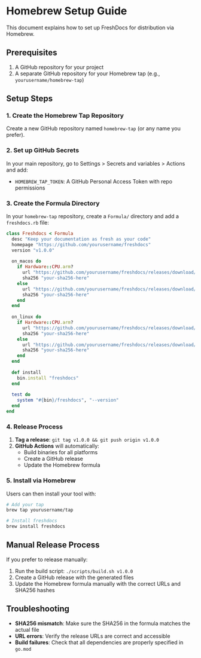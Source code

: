# Homebrew Setup Guide

This document explains how to set up FreshDocs for distribution via Homebrew.

## Prerequisites

1. A GitHub repository for your project
2. A separate GitHub repository for your Homebrew tap (e.g., `yourusername/homebrew-tap`)

## Setup Steps

### 1. Create the Homebrew Tap Repository

Create a new GitHub repository named `homebrew-tap` (or any name you prefer).

### 2. Set up GitHub Secrets

In your main repository, go to Settings > Secrets and variables > Actions and add:

- `HOMEBREW_TAP_TOKEN`: A GitHub Personal Access Token with repo permissions

### 3. Create the Formula Directory

In your `homebrew-tap` repository, create a `Formula/` directory and add a `freshdocs.rb` file:

```ruby
class Freshdocs < Formula
  desc "Keep your documentation as fresh as your code"
  homepage "https://github.com/yourusername/freshdocs"
  version "v1.0.0"
  
  on_macos do
    if Hardware::CPU.arm?
      url "https://github.com/yourusername/freshdocs/releases/download/v1.0.0/freshdocs-v1.0.0-darwin-arm64.tar.gz"
      sha256 "your-sha256-here"
    else
      url "https://github.com/yourusername/freshdocs/releases/download/v1.0.0/freshdocs-v1.0.0-darwin-amd64.tar.gz"
      sha256 "your-sha256-here"
    end
  end
  
  on_linux do
    if Hardware::CPU.arm?
      url "https://github.com/yourusername/freshdocs/releases/download/v1.0.0/freshdocs-v1.0.0-linux-arm64.tar.gz"
      sha256 "your-sha256-here"
    else
      url "https://github.com/yourusername/freshdocs/releases/download/v1.0.0/freshdocs-v1.0.0-linux-amd64.tar.gz"
      sha256 "your-sha256-here"
    end
  end
  
  def install
    bin.install "freshdocs"
  end
  
  test do
    system "#{bin}/freshdocs", "--version"
  end
end
```

### 4. Release Process

1. **Tag a release**: `git tag v1.0.0 && git push origin v1.0.0`
2. **GitHub Actions** will automatically:
   - Build binaries for all platforms
   - Create a GitHub release
   - Update the Homebrew formula

### 5. Install via Homebrew

Users can then install your tool with:

```bash
# Add your tap
brew tap yourusername/tap

# Install freshdocs
brew install freshdocs
```

## Manual Release Process

If you prefer to release manually:

1. Run the build script: `./scripts/build.sh v1.0.0`
2. Create a GitHub release with the generated files
3. Update the Homebrew formula manually with the correct URLs and SHA256 hashes

## Troubleshooting

- **SHA256 mismatch**: Make sure the SHA256 in the formula matches the actual file
- **URL errors**: Verify the release URLs are correct and accessible
- **Build failures**: Check that all dependencies are properly specified in `go.mod` 
